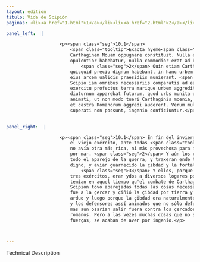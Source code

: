 ```yaml
---
layout: edition
titulo: Vida de Scipión
paginas: <li><a href="1.html">1</a></li><li><a href="2.html">2</a></li><li><a href="3.html">3</a></li><li><a href="4.html">4</a></li><li><a href="5.html">5</a></li><li><a href="6.html">6</a></li><li><a href="7.html">7</a></li><li><a href="8.html">8</a></li><li><a href="9.html">9</a></li><li><a href="10.html">10</a></li><li><a href="11.html">11</a></li><li><a href="12.html">12</a></li><li><a href="13.html">13</a></li><li><a href="14.html">14</a></li><li><a href="15.html">15</a></li><li><a href="16.html">16</a></li><li><a href="17.html">17</a></li><li><a href="18.html">18</a></li><li><a href="19.html">19</a></li><li><a href="20.html">20</a></li><li><a href="21.html">21</a></li><li><a href="22.html">22</a></li><li><a href="23.html">23</a></li><li><a href="24.html">24</a></li><li><a href="25.html">25</a></li><li><a href="26.html">26</a></li><li><a href="27.html">27</a></li><li><a href="28.html">28</a></li><li><a href="29.html">29</a></li><li><a href="30.html">30</a></li><li><a href="31.html">31</a></li><li><a href="32.html">32</a></li><li><a href="33.html">33</a></li><li><a href="34.html">34</a></li><li><a href="35.html">35</a></li><li><a href="36.html">36</a></li><li><a href="37.html">37</a></li><li><a href="38.html">38</a></li><li><a href="39.html">39</a></li><li><a href="40.html">40</a></li><li><a href="41.html">41</a></li><li><a href="42.html">42</a></li><li><a href="43.html">43</a></li><li><a href="44.html">44</a></li><li><a href="45.html">45</a></li><li><a href="46.html">46</a></li><li><a href="47.html">47</a></li><li><a href="48.html">48</a></li><li><a href="49.html">49</a></li><li><a href="50.html">50</a></li><li><a href="51.html">51</a></li><li><a href="52.html">52</a></li><li><a href="53.html">53</a></li><li><a href="54.html">54</a></li><li><a href="55.html">55</a></li><li><a href="56.html">56</a></li><li><a href="57.html">57</a></li><li><a href="58.html">58</a></li><li><a href="59.html">59</a></li><li><a href="60.html">60</a></li><li><a href="61.html">61</a></li><li><a href="62.html">62</a></li><li><a href="63.html">63</a></li><li><a href="64.html">64</a></li><li><a href="65.html">65</a></li><li><a href="66.html">66</a></li><li><a href="67.html">67</a></li><li><a href="68.html">68</a></li><li><a href="69.html">69</a></li><li><a href="70.html">70</a></li><li><a href="71.html">71</a></li><li><a href="72.html">72</a></li><li><a href="73.html">73</a></li><li><a href="74.html">74</a></li>

panel_left:  |

                    <p><span class="seg">10.1</span>
                        <span class="tooltip">Exacta hyeme<span class="tooltiptext"><span class="del"><i>om. </i></span> #P </span></span> cum nouum ueteremque exercitum ex hybernis deduxisset, omnium primum
                        Carthaginem Nouam oppugnare constituit. Nulla enim ex Hispanis ciuitatibus
                        opulentior habebatur, nulla commodior erat ad bellum terra marique gerendum.
                            <span class="seg">2</span> Quin etiam Carthaginensium duces omnem apparatum belli et
                        quicquid precio dignum habebant, in hanc urbem congesserant. Eam quoque ac
                        eius arcem ualidis praesidiis munierant. <span class="seg">3</span> Ipsi uero ne <span class="tooltip">tribus una<span class="tooltiptext">tribus exercitibus una #F #M #N #R #S #W #r #s </span></span> regio premeretur, diuersa petierant loca, <span class="tooltip">nihil minus<span class="tooltiptext">nihilominus #U </span></span> eo tempore quam Carthaginis oppugnationem timentes. <span class="seg">4</span>
                        Scipio iam omnibus necessariis comparatis ad eam obsidendam cum omni
                        exercitu profectus terra marique urbem aggreditur. Negocium arduum et
                        diuturnum apparebat futurum, quod urbs munita erat et defensores ita
                        animati, ut non modo tueri Carthaginis moenia, sed etiam erumpere in hostem
                        et castra Romanorum aggredi auderent. Verum multa interdum quae uiribus
                        superati non possunt, ingenio conficiuntur.</p>
                

panel_right:  |

                    <p><span class="seg">10.1</span> En fin del invierno, sacado de los aposentamientos el nuevo y
                        el viejo exército, ante todas <span class="tooltip">cosas<span class="tooltiptext">casas  </span></span> determinó combatir a Carthago la Nueva. Ca de las çibdades de España
                        no avía otra más rica, ni más provechosa para fazer la guerra por tierra y
                        por mar. <span class="seg">2</span> Y aún los capitanes de los cathegineses allí tenían
                        todo el aparejo de la guerra, y traxeran ende todo lo más valeroso y más
                        digno, y avían guarnecido la çibdad y la fortaleza de gente rezia.
                            <span class="seg">3</span> Y ellos, porque una comarca sóla no fuesse opprimida de
                        tres exércitos, eran ydos a diversos logares porque ninguna cosa menos
                        temían en aquel tiempo qu'el combate de Carthagine. <span class="seg">4</span> Después que
                        Scipión tovo aparejadas todas las cosas necessarias, con todo el exército
                        fue a la çercar y çiñió la çibdad por tierra y por mar. Parecía negocio
                        arduo y luego porque la çibdad era naturalmente guarnida y con mucha gente,
                        y los defensores assí animados que no sólo defender los muros de Carthagine,
                        mas aun osarían salir fuera contra los çercadores fasta el real de los
                        romanos. Pero a las vezes muchas cosas que no se pueden aquistar por
                        fuerças, se acaban de aver por ingenio.</p>

                

---
```


Technical Description 